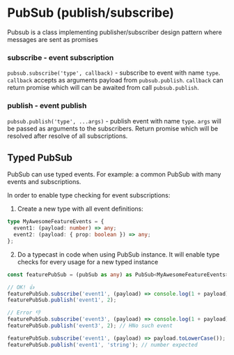 # PubSub (publish/subscribe)

Pubsub is a class implementing publisher/subscriber design pattern where messages are sent as promises

### subscribe - event subscription

`pubsub.subscribe('type', callback)` - subscribe to event with name `type`. `callback` accepts as arguments payload from `pubsub.publish`. `callback` can return promise which will can be awaited from call `pubsub.publish`.

### publish - event publish

`pubsub.publish('type', ...args)` - publish event with name `type`. `args` will be passed as arguments to the subscribers. Return promise which will be resolved after resolve of all subscriptions.

## Typed PubSub

PubSub can use typed events. For example: a common PubSub with many events and subscriptions.

In order to enable type checking for event subscriptions:

1. Create a new type with all event definitions:

```ts
type MyAwesomeFeatureEvents = {
  event1: (payload: number) => any;
  event2: (payload: { prop: boolean }) => any;
};
```

2. Do a typecast in code when using PubSub instance. It will enable type checks for every usage for a new typed instance

```ts
const featurePubSub = (pubSub as any) as PubSub<MyAwesomeFeatureEvents>;

// OK! 👍
featurePubSub.subscribe('event1', (payload) => console.log(1 + payload));
featurePubSub.publish('event1', 2);

// Error 👎
featurePubSub.subscribe('event3', (payload) => console.log(1 + payload)); // No such event
featurePubSub.publish('event3', 2); // НNo such event

featurePubSub.subscribe('event1', (payload) => payload.toLowerCase()); // Wrong payload type
featurePubSub.publish('event1', 'string'); // number expected
```
